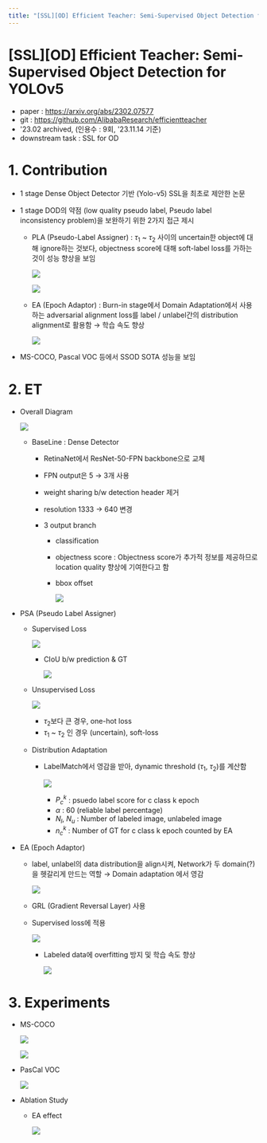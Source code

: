 ```yaml
---
title: "[SSL][OD] Efficient Teacher: Semi-Supervised Object Detection for YOLOv5"
---
```

# [SSL][OD] Efficient Teacher: Semi-Supervised Object Detection for YOLOv5

- paper : https://arxiv.org/abs/2302.07577 
- git : https://github.com/AlibabaResearch/efficientteacher 
- '23.02 archived, (인용수 : 9회, '23.11.14 기준)
- downstream task : SSL for OD

# 1. Contribution

- 1 stage Dense Object Detector 기반 (Yolo-v5) SSL을 최초로 제안한 논문

- 1 stage DOD의 약점 (low quality pseudo label, Pseudo label inconsistency problem)을 보완하기 위한 2가지 접근 제시

  - PLA (Pseudo-Label Assigner) : $\tau_1$ ~ $\tau_2$ 사이의 uncertain한 object에 대해 ignore하는 것보다, objectness score에 대해 soft-label loss를 가하는 것이 성능 향상을 보임

    ![](../images/2024-03-12/%EC%8A%A4%ED%81%AC%EB%A6%B0%EC%83%B7%202024-03-12%2023-22-31.png)

    ![](../images/2024-03-12/%EC%8A%A4%ED%81%AC%EB%A6%B0%EC%83%B7%202024-03-12%2023-23-27.png)

  - EA (Epoch Adaptor) : Burn-in stage에서 Domain Adaptation에서 사용하는 adversarial alignment loss를 label / unlabel간의 distribution alignment로 활용함 → 학습 속도 향상

    ![](../images/2024-03-12/%EC%8A%A4%ED%81%AC%EB%A6%B0%EC%83%B7%202024-03-12%2023-24-25.png)

    

- MS-COCO, Pascal VOC 등에서 SSOD SOTA 성능을 보임

# 2. ET

- Overall Diagram

  ![](../images/2024-03-12/%EC%8A%A4%ED%81%AC%EB%A6%B0%EC%83%B7%202024-03-12%2023-26-06.png)

  - BaseLine : Dense Detector

    - RetinaNet에서 ResNet-50-FPN backbone으로 교체

    - FPN output은 5 → 3개 사용

    - weight sharing b/w detection header 제거

    - resolution 1333 → 640 변경

    - 3 output branch

      - classification

      - objectness score : Objectness score가 추가적 정보를 제공하므로 location quality 향상에 기여한다고 함

      - bbox offset

        ![](../images/2024-03-12/%EC%8A%A4%ED%81%AC%EB%A6%B0%EC%83%B7%202024-03-12%2023-26-50.png)

- PSA (Pseudo Label Assigner)

  - Supervised Loss 

    ![](../images/2024-03-12/%EC%8A%A4%ED%81%AC%EB%A6%B0%EC%83%B7%202024-03-12%2023-27-21.png)

    - CIoU b/w prediction & GT

      ![](../images/2024-03-12/%EC%8A%A4%ED%81%AC%EB%A6%B0%EC%83%B7%202024-03-12%2023-27-37.png)

  - Unsupervised Loss

    ![](../images/2024-03-12/%EC%8A%A4%ED%81%AC%EB%A6%B0%EC%83%B7%202024-03-12%2023-28-08.png)

    - $\tau_2$보다 큰 경우, one-hot loss
    - $\tau_1$ ~ $\tau_2$ 인 경우 (uncertain), soft-loss

  - Distribution Adaptation

    - LabelMatch에서 영감을 받아, dynamic threshold ($\tau_1$, $\tau_2$)를 계산함

      ![](../images/2024-03-12/%EC%8A%A4%ED%81%AC%EB%A6%B0%EC%83%B7%202024-03-12%2023-28-45.png)

      - $P_c^k$ : psuedo label score for c class k epoch
      - $\alpha$ : 60 (reliable label percentage)
      - $N_l$, $N_u$ : Number of labeled image, unlabeled image 
      - $n_c^k$ : Number of GT for c class k epoch counted by EA

- EA (Epoch Adaptor)

  - label, unlabel의 data distribution을 align시켜, Network가 두 domain(?)을 헷갈리게 만드는 역할 → Domain adaptation 에서 영감

    ![](../images/2024-03-12/%EC%8A%A4%ED%81%AC%EB%A6%B0%EC%83%B7%202024-03-12%2023-29-51.png)

  - GRL (Gradient Reversal Layer) 사용

  - Supervised loss에 적용 

    ![](../images/2024-03-12/%EC%8A%A4%ED%81%AC%EB%A6%B0%EC%83%B7%202024-03-12%2023-30-16.png)

    - Labeled data에 overfitting 방지 및 학습 속도 향상

      ![](../images/2024-03-12/%EC%8A%A4%ED%81%AC%EB%A6%B0%EC%83%B7%202024-03-12%2023-30-34.png)

# 3. Experiments

- MS-COCO

  ![](../images/2024-03-12/%EC%8A%A4%ED%81%AC%EB%A6%B0%EC%83%B7%202024-03-12%2023-30-56.png)

  ![](../images/2024-03-12/%EC%8A%A4%ED%81%AC%EB%A6%B0%EC%83%B7%202024-03-12%2023-31-11.png)

- PasCal VOC

  ![](../images/2024-03-12/%EC%8A%A4%ED%81%AC%EB%A6%B0%EC%83%B7%202024-03-12%2023-31-26.png)

- Ablation Study

  - EA effect

    ![](../images/2024-03-12/%EC%8A%A4%ED%81%AC%EB%A6%B0%EC%83%B7%202024-03-12%2023-31-42.png)
